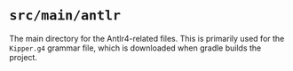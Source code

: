 # `src/main/antlr`

The main directory for the Antlr4-related files. This is primarily used
for the `Kipper.g4` grammar file, which is downloaded when gradle builds the project.

